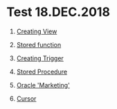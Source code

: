 # Test 18.DEC.2018

1. [Creating View](https://github.com/ef10007/Test/blob/master/Creating_View.sql)

2. [Stored function](https://github.com/ef10007/Test/blob/master/function_average.sql)

3. [Creating Trigger]()

4. [Stored Procedure]()

5. [Oracle 'Marketing'](https://github.com/ef10007/Test/blob/master/Marketing_depart.sql)

6. [Cursor](https://github.com/ef10007/Test/blob/master/team_cursor.sql)
